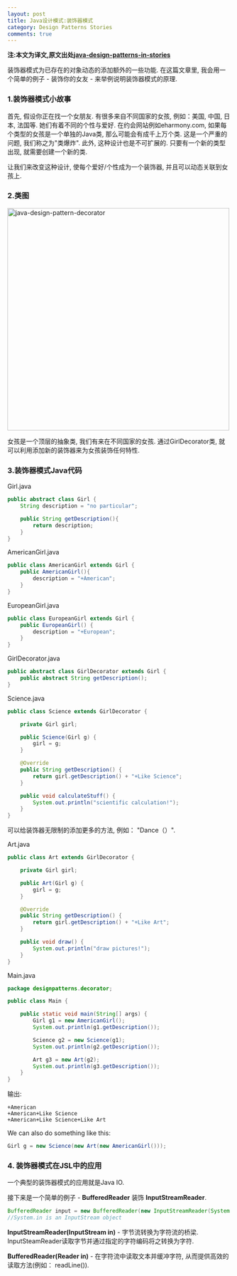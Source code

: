 ```yaml
---
layout: post
title: Java设计模式:装饰器模式
category: Design Patterns Stories
comments: true
---
```


**注:本文为译文,原文出处[java-design-patterns-in-stories](http://www.programcreek.com/java-design-patterns-in-stories/)**

装饰器模式为已存在的对象动态的添加额外的一些功能. 在这篇文章里, 我会用一个简单的例子 - 装饰你的女友 - 来举例说明装饰器模式的原理.



### **1.装饰器模式小故事**

首先, 假设你正在找一个女朋友. 有很多来自不同国家的女孩, 例如：美国, 中国, 日本, 法国等. 她们有着不同的个性与爱好. 在约会网站例如eharmony.com, 如果每个类型的女孩是一个单独的Java类, 那么可能会有成千上万个类. 这是一个严重的问题, 我们称之为"类爆炸". 此外, 这种设计也是不可扩展的. 只要有一个新的类型出现, 就需要创建一个新的类.

让我们来改变这种设计, 使每个爱好/个性成为一个装饰器, 并且可以动态关联到女孩上.

### **2.类图**

<img width="500" height="500" class="alignleft size-large wp-image-10019" alt="java-design-pattern-decorator" src="http://www.programcreek.com/wp-content/uploads/2012/05/java-design-pattern-decorator-650x626.jpeg">

女孩是一个顶层的抽象类, 我们有来在不同国家的女孩. 通过GirlDecorator类, 就可以利用添加新的装饰器来为女孩装饰任何特性.

### **3.装饰器模式Java代码**

Girl.java

``` java
public abstract class Girl {
    String description = "no particular";

    public String getDescription(){
        return description;
    }
}
```

AmericanGirl.java

``` java
public class AmericanGirl extends Girl {
    public AmericanGirl(){
        description = "+American";
    }
}
```

EuropeanGirl.java

``` java
public class EuropeanGirl extends Girl {
    public EuropeanGirl() {
        description = "+European";
    }
}
```

GirlDecorator.java

``` java
public abstract class GirlDecorator extends Girl {
    public abstract String getDescription();
}
```

Science.java

``` java
public class Science extends GirlDecorator {

    private Girl girl;

    public Science(Girl g) {
        girl = g;
    }

    @Override
    public String getDescription() {
        return girl.getDescription() + "+Like Science";
    }

    public void calculateStuff() {
        System.out.println("scientific calculation!");
    }
}
```

可以给装饰器无限制的添加更多的方法, 例如： "Dance（）".

Art.java

``` java
public class Art extends GirlDecorator {

    private Girl girl;

    public Art(Girl g) {
        girl = g;
    }

    @Override
    public String getDescription() {
        return girl.getDescription() + "+Like Art";
    }

    public void draw() {
        System.out.println("draw pictures!");
    }
}
```

Main.java

``` java
package designpatterns.decorator;

public class Main {

    public static void main(String[] args) {
        Girl g1 = new AmericanGirl();
        System.out.println(g1.getDescription());

        Science g2 = new Science(g1);
        System.out.println(g2.getDescription());

        Art g3 = new Art(g2);
        System.out.println(g3.getDescription());
    }
}
```

输出:

``` text
+American
+American+Like Science
+American+Like Science+Like Art
```

We can also do something like this:

``` java
Girl g = new Science(new Art(new AmericanGirl()));
```

### **4. 装饰器模式在JSL中的应用**

一个典型的装饰器模式的应用就是Java IO.

接下来是一个简单的例子 - **BufferedReader** 装饰 **InputStreamReader**.

``` java
BufferedReader input = new BufferedReader(new InputStreamReader(System.in));
//System.in is an InputStream object
```

**InputStreamReader(InputStream in)** - 字节流转换为字符流的桥梁. InputSteamReader读取字节并通过指定的字符编码将之转换为字符.

**BufferedReader(Reader in)** - 在字符流中读取文本并缓冲字符, 从而提供高效的读取方法(例如： readLine()).
